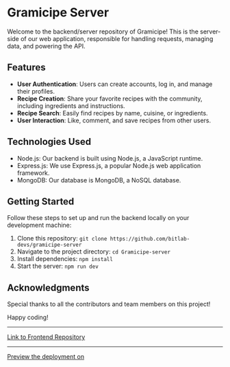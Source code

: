 # Gramicipe Server

Welcome to the backend/server repository of Gramicipe! This is the server-side of our web application, responsible for handling requests, managing data, and powering the API.


## Features

- **User Authentication**: Users can create accounts, log in, and manage their profiles.
- **Recipe Creation**: Share your favorite recipes with the community, including ingredients and instructions.
- **Recipe Search**: Easily find recipes by name, cuisine, or ingredients.
- **User Interaction**: Like, comment, and save recipes from other users.


## Technologies Used

- Node.js: Our backend is built using Node.js, a JavaScript runtime.
- Express.js: We use Express.js, a popular Node.js web application framework.
- MongoDB: Our database is MongoDB, a NoSQL database.

## Getting Started

Follow these steps to set up and run the backend locally on your development machine:

1. Clone this repository: `git clone https://github.com/bitlab-devs/gramicipe-server`
2. Navigate to the project directory: `cd Gramicipe-server`
3. Install dependencies: `npm install`
4. Start the server: `npm run dev`

## Acknowledgments

Special thanks to all the contributors and team members on this project!

Happy coding!

---

[Link to Frontend Repository](https://github.com/bitlab-devs/gramecipe-client)

---

[Preview the deployment on](https://quilted-jolly-orchestra.glitch.me/)